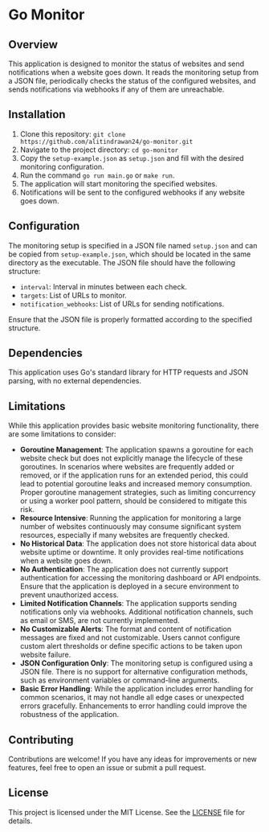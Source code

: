 # Go Monitor

## Overview
This application is designed to monitor the status of websites and send notifications when a website goes down. It reads the monitoring setup from a JSON file, periodically checks the status of the configured websites, and sends notifications via webhooks if any of them are unreachable.

## Installation
1. Clone this repository: `git clone https://github.com/alitindrawan24/go-monitor.git`
2. Navigate to the project directory: `cd go-monitor`
3. Copy the `setup-example.json` as `setup.json` and fill with the desired monitoring configuration.
4. Run the command `go run main.go` or `make run`.
5. The application will start monitoring the specified websites.
6. Notifications will be sent to the configured webhooks if any website goes down.

## Configuration
The monitoring setup is specified in a JSON file named `setup.json` and can be copied from `setup-example.json`, which should be located in the same directory as the executable. The JSON file should have the following structure:
- `interval`: Interval in minutes between each check.
- `targets`: List of URLs to monitor.
- `notification_webhooks`: List of URLs for sending notifications.

Ensure that the JSON file is properly formatted according to the specified structure.

## Dependencies
This application uses Go's standard library for HTTP requests and JSON parsing, with no external dependencies.

## Limitations
While this application provides basic website monitoring functionality, there are some limitations to consider:
- **Goroutine Management**: The application spawns a goroutine for each website check but does not explicitly manage the lifecycle of these goroutines. In scenarios where websites are frequently added or removed, or if the application runs for an extended period, this could lead to potential goroutine leaks and increased memory consumption. Proper goroutine management strategies, such as limiting concurrency or using a worker pool pattern, should be considered to mitigate this risk.
- **Resource Intensive**: Running the application for monitoring a large number of websites continuously may consume significant system resources, especially if many websites are frequently checked.
- **No Historical Data**: The application does not store historical data about website uptime or downtime. It only provides real-time notifications when a website goes down.
- **No Authentication**: The application does not currently support authentication for accessing the monitoring dashboard or API endpoints. Ensure that the application is deployed in a secure environment to prevent unauthorized access.
- **Limited Notification Channels**: The application supports sending notifications only via webhooks. Additional notification channels, such as email or SMS, are not currently implemented.
- **No Customizable Alerts**: The format and content of notification messages are fixed and not customizable. Users cannot configure custom alert thresholds or define specific actions to be taken upon website failure.
- **JSON Configuration Only**: The monitoring setup is configured using a JSON file. There is no support for alternative configuration methods, such as environment variables or command-line arguments.
- **Basic Error Handling**: While the application includes error handling for common scenarios, it may not handle all edge cases or unexpected errors gracefully. Enhancements to error handling could improve the robustness of the application.

## Contributing
Contributions are welcome! If you have any ideas for improvements or new features, feel free to open an issue or submit a pull request.

## License
This project is licensed under the MIT License. See the [LICENSE](LICENSE) file for details.